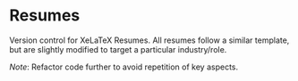 # Resumes
Version control for XeLaTeX Resumes. All resumes follow a similar template, but are slightly modified
to target a particular industry/role. 

_Note_: Refactor code further to avoid repetition of key aspects.
